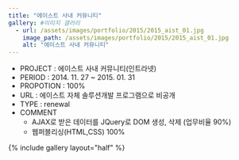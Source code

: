 ```yaml
---
title: "에이스트 사내 커뮤니티"
gallery: #이미지 갤러리
  - url: /assets/images/portfolio/2015/2015_aist_01.jpg
    image_path: /assets/images/portfolio/2015/2015_aist_01.jpg
    alt: "에이스트 사내 커뮤니티"
---
```


- PROJECT : 에이스트 사내 커뮤니티(인트라넷)
- PERIOD : 2014. 11. 27 ~ 2015. 01. 31
- PROPOTION : 100%
- URL : 에이스트 자체 솔루션개발 프로그램으로 비공개
- TYPE : renewal
- COMMENT
  - AJAX로 받은 데이터를 JQuery로 DOM 생성, 삭제 (업무비율 90%)
  - 웹퍼블리싱(HTML,CSS) 100%

{% include gallery layout="half" %}

